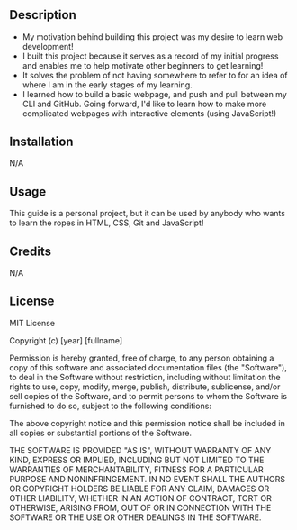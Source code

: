 # <Prework Study Guide Webpage>

## Description

- My motivation behind building this project was my desire to learn web development!
- I built this project because it serves as a record of my initial progress and enables me to help motivate other beginners to get learning! 
- It solves the problem of not having somewhere to refer to for an idea of where I am in the early stages of my learning.
- I learned how to build a basic webpage, and push and pull between my CLI and GitHub. Going forward, I'd like to learn how to make more complicated webpages with interactive elements (using JavaScript!)

## Installation

N/A

## Usage

This guide is a personal project, but it can be used by anybody who wants to learn the ropes in HTML, CSS, Git and JavaScript!

## Credits

N/A

## License

MIT License

Copyright (c) [year] [fullname]

Permission is hereby granted, free of charge, to any person obtaining a copy
of this software and associated documentation files (the "Software"), to deal
in the Software without restriction, including without limitation the rights
to use, copy, modify, merge, publish, distribute, sublicense, and/or sell
copies of the Software, and to permit persons to whom the Software is
furnished to do so, subject to the following conditions:

The above copyright notice and this permission notice shall be included in all
copies or substantial portions of the Software.

THE SOFTWARE IS PROVIDED "AS IS", WITHOUT WARRANTY OF ANY KIND, EXPRESS OR
IMPLIED, INCLUDING BUT NOT LIMITED TO THE WARRANTIES OF MERCHANTABILITY,
FITNESS FOR A PARTICULAR PURPOSE AND NONINFRINGEMENT. IN NO EVENT SHALL THE
AUTHORS OR COPYRIGHT HOLDERS BE LIABLE FOR ANY CLAIM, DAMAGES OR OTHER
LIABILITY, WHETHER IN AN ACTION OF CONTRACT, TORT OR OTHERWISE, ARISING FROM,
OUT OF OR IN CONNECTION WITH THE SOFTWARE OR THE USE OR OTHER DEALINGS IN THE
SOFTWARE.
